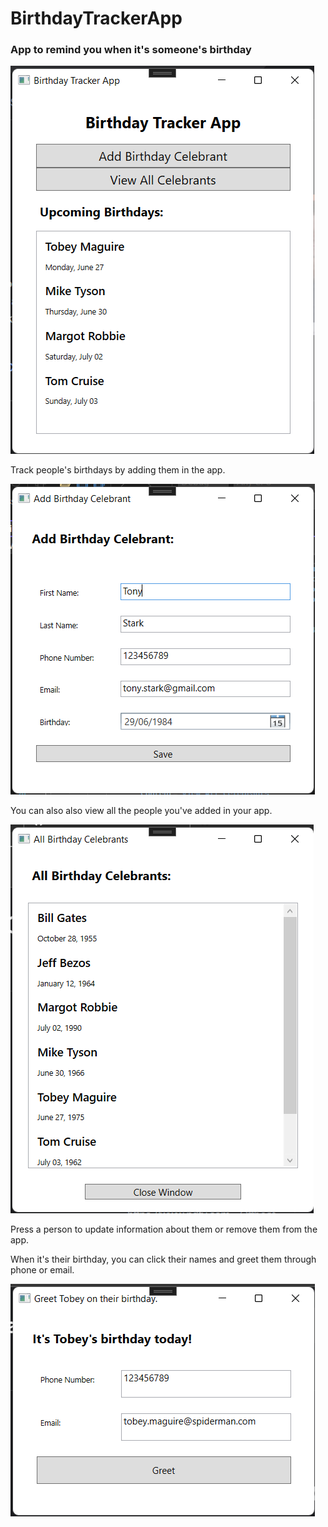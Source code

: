 # BirthdayTrackerApp

### App to remind you when it's someone's birthday

![MainWindow image](./Images/MainWindow.png)

Track people's birthdays by adding them in the app. 

![AddCelebrantWindow image](./Images/AddCelebrantWindow.png)

You can also also view all the people you've added in your app.

![ViewAllCelebrantsWindow image](./Images/ViewAllCelebrantsWindow.png)

Press a person to update information about them 
or remove them from the app.

When it's their birthday, you can click their names and greet
them through phone or email.

![GreetWindow image](./Images/GreetWindow.png)

